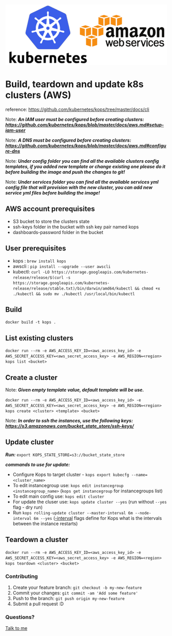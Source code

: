 ![](k8s-aws.png)

# Build, teardown and update k8s clusters (AWS)
reference: https://github.com/kubernetes/kops/tree/master/docs/cli

>
Note: ***An IAM user must be configured before creating clusters:
https://github.com/kubernetes/kops/blob/master/docs/aws.md#setup-iam-user***
>

>
Note: ***A DNS must be configured before creating clusters:
https://github.com/kubernetes/kops/blob/master/docs/aws.md#configure-dns***
>

>
Note: ***Under config folder you can find all the available clusters config templates, if you added new template or change existing one please do it before building the image and push the changes to git!***
>

>
Note: ***Under services folder you can find all the available services yml config file that will provision with the new cluster, you can add new service yml files before building the image!***
>

## AWS account prerequisites

* S3 bucket to store the clusters state
* ssh-keys folder in the bucket with ssh key pair named kops
* dashboards-password folder in the bucket


## User prerequisites
* kops : `brew install kops`
* awscli : `pip install --upgrade --user awscli`
* kubectl: `curl -LO https://storage.googleapis.com/kubernetes-release/release/$(curl -s https://storage.googleapis.com/kubernetes-release/release/stable.txt)/bin/darwin/amd64/kubectl && chmod +x ./kubectl && sudo mv ./kubectl /usr/local/bin/kubectl`


## Build
`docker build -t kops .`


## List existing clusters
`docker run --rm -e AWS_ACCESS_KEY_ID=<aws_access_key_id> -e AWS_SECRET_ACCESS_KEY=<aws_secret_access_key> -e AWS_REGION=<region> kops list <bucket>`


## Create a cluster
>
Note: ***Given empty template value, default template will be use.***
>

`docker run --rm -e AWS_ACCESS_KEY_ID=<aws_access_key_id> -e AWS_SECRET_ACCESS_KEY=<aws_secret_access_key> -e AWS_REGION=<region> kops create <cluster> <template> <bucket>`

>
Note: ***In order to ssh the instances, use the following keys: https://s3.amazonaws.com/bucket_state_store/ssh-keys/***
>

## Update cluster
***Run:***
`export KOPS_STATE_STORE=s3://bucket_state_store`

***commands to use for update:***
* Configure Kops to target cluster - `kops export kubecfg --name=<cluster_name>`
* To edit instancegroup use: `kops edit instancegroup <instancegroup_name>` (`kops get instancegroup` for instancegroups list)
* To edit main config use: `kops edit cluster`
* For update the cluser use: `kops update cluster --yes` (run without `--yes` flag - dry run)
* Run `kops rolling-update cluster --master-interval 6m --node-interval 6m --yes` ([-interval](https://github.com/kubernetes/kops/blob/master/docs/cli/kops_rolling-update_cluster.md#options) flags define for Kops what is the intervals between the instance restarts)

## Teardown a cluster
`docker run --rm -e AWS_ACCESS_KEY_ID=<aws_access_key_id> -e AWS_SECRET_ACCESS_KEY=<aws_secret_access_key> -e AWS_REGION=<region> kops teardown <cluster> <bucket>`


### Contributing

1. Create your feature branch: `git checkout -b my-new-feature`
2. Commit your changes: `git commit -am 'Add some feature'`
3. Push to the branch: `git push origin my-new-feature`
4. Submit a pull request :D

### Questions?

[Talk to me](mailto:ziv@devops.co.il)
